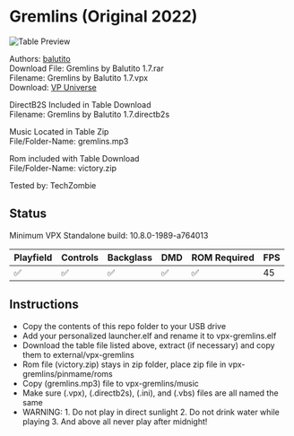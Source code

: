 # Gremlins (Original 2022)

![Table Preview](https://vpuniverse.com/screenshots/monthly_2022_06/20220623_164442.jpg.e386f19a3d28863caa464f62c0e2c824.jpg)

Authors: [balutito](https://vpuniverse.com/profile/36070-balutito/)  
Download File: Gremlins by Balutito 1.7.rar  
Filename: Gremlins by Balutito 1.7.vpx  
Download: [VP Universe](https://vpuniverse.com/files/file/10546-gremlins-by-balutito)

DirectB2S Included in Table Download  
Filename: Gremlins by Balutito 1.7.directb2s

Music Located in Table Zip  
File/Folder-Name: gremlins.mp3

Rom included with Table Download  
File/Folder-Name: victory.zip

Tested by: TechZombie

## Status 

Minimum VPX Standalone build: 10.8.0-1989-a764013

| Playfield | Controls | Backglass | DMD | ROM Required | FPS | 
|-----------|----------|-----------|-----|--------------|-----|
| :white_check_mark: | :white_check_mark: | :white_check_mark: | :white_check_mark: | :white_check_mark: | 45 |

## Instructions

- Copy the contents of this repo folder to your USB drive
- Add your personalized launcher.elf and rename it to vpx-gremlins.elf
- Download the table file listed above, extract (if necessary) and copy them to external/vpx-gremlins
- Rom file (victory.zip) stays in zip folder, place zip file in vpx-gremlins/pinmame/roms
- Copy (gremlins.mp3) file to vpx-gremlins/music
- Make sure (.vpx), (.directb2s), (.ini), and (.vbs) files are all named the same
- WARNING: 1. Do not play in direct sunlight 2. Do not drink water while playing 3. And above all never play after midnight!
